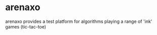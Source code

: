 # arenaxo
arenaxo provides a test platform for algorithms playing a range of 'ink' games (tic-tac-toe)
